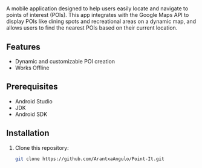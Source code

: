 # <Project Name>

A mobile application designed to help users easily locate and navigate to points of interest (POIs). This app integrates with the Google Maps API to display POIs like dining spots and recreational areas on a dynamic map, and allows users to find the nearest POIs based on their current location.

## Features
- Dynamic and customizable POI creation
- Works Offline

## Prerequisites
- Android Studio 
- JDK
- Android SDK 

## Installation
1. Clone this repository:
   ```sh
   git clone https://github.com/ArantxaAngulo/Point-It.git